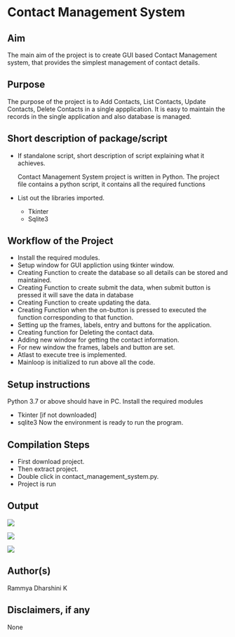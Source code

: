 # Contact Management System


## Aim

The main aim of the project is to create GUI based Contact Management system, that provides the simplest management of contact details.

## Purpose

The purpose of the project is to Add Contacts, List Contacts, Update Contacts, Delete Contacts in a single appplication. It is easy to maintain the records in the single application and also database is managed.

## Short description of package/script

- If standalone script, short description of script explaining what it achieves.

   Contact Management System project is written in Python. The project file contains a python script, it contains all the required functions
   
- List out the libraries imported.
   - Tkinter
   - Sqlite3


## Workflow of the Project

- Install the required modules.
- Setup window for GUI appliction using tkinter window.
- Creating Function to create the database so all details can be stored and maintained.
- Creating Function to create submit the data, when submit button is pressed it will save the data in database
- Creating Function to create updating the data.
- Creating Function when the on-button is pressed to executed the function corresponding to that function.
- Setting up the frames, labels, entry and buttons for the application.
- Creating function for Deleting the contact data.
- Adding new window for getting the contact information.
- For new window the frames, labels and button are set.
- Atlast to execute tree is implemented.
- Mainloop is initialized to run above all the code.


## Setup instructions

 Python 3.7 or above should have in PC.
 Install the required modules
  - Tkinter [if not downloaded]
  - sqlite3
 Now the environment is ready to run the program.


## Compilation Steps

- First download project.
- Then extract project.
- Double click in contact_management_system.py.
- Project is run


## Output

![](https://github.com/rammya29/Awesome_Python_Scripts/blob/main/GUIScripts/Contact%20Management%20System/Images/Image-1.png)

![](https://github.com/rammya29/Awesome_Python_Scripts/blob/main/GUIScripts/Contact%20Management%20System/Images/Image-2.png)

![](https://github.com/rammya29/Awesome_Python_Scripts/blob/main/GUIScripts/Contact%20Management%20System/Images/Image-3.png)


## Author(s)

Rammya Dharshini K


## Disclaimers, if any

None
